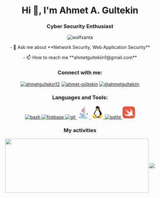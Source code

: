 <h1 align="center">Hi 👋, I'm Ahmet A. Gultekin</h1>
<h3 align="center">Cyber Security Enthusiast</h3>

<p align="center"> <img src="https://komarev.com/ghpvc/?username=wolfxanta&label=Profile%20views&color=0e75b6&style=flat" alt="wolfxanta" /> </p>

<p align="center"> - 💬 Ask me about **Network Security, Web Application Security** </p>

<p align="center"> - 📫 How to reach me **ahmetgultekiin1@gmail.com** </p>

 
<h3 align="center">Connect with me:</h3>
<p align="center">
<a href="https://linkedin.com/in/ahmetgultekin12" target="blank"><img align="center" src="https://raw.githubusercontent.com/rahuldkjain/github-profile-readme-generator/master/src/images/icons/Social/linked-in-alt.svg" alt="ahmetgultekin12" height="30" width="40" /></a>
<a href="https://stackoverflow.com/users/ahmet-gültekin" target="blank"><img align="center" src="https://raw.githubusercontent.com/rahuldkjain/github-profile-readme-generator/master/src/images/icons/Social/stack-overflow.svg" alt="ahmet-gültekin" height="30" width="40" /></a>
<a href="https://medium.com/@ahmetgultekiin" target="blank"><img align="center" src="https://raw.githubusercontent.com/rahuldkjain/github-profile-readme-generator/master/src/images/icons/Social/medium.svg" alt="@ahmetgultekiin" height="30" width="40" /></a>
</p>

<h3 align="center">Languages and Tools:</h3>
<p align="center"> <a href="https://www.gnu.org/software/bash/" target="_blank" rel="noreferrer">
  <img src="https://www.vectorlogo.zone/logos/gnu_bash/gnu_bash-icon.svg" alt="bash" width="40" height="40"/> </a> 
  <a href="https://firebase.google.com/" target="_blank" rel="noreferrer"> 
    <img src="https://www.vectorlogo.zone/logos/firebase/firebase-icon.svg" alt="firebase" width="40" height="40"/> </a> <a href="https://git-scm.com/" target="_blank" rel="noreferrer"> <img src="https://www.vectorlogo.zone/logos/git-scm/git-scm-icon.svg" alt="git" width="40" height="40"/> </a> <a href="https://www.java.com" target="_blank" rel="noreferrer"> <img src="https://raw.githubusercontent.com/devicons/devicon/master/icons/java/java-original.svg" alt="java" width="40" height="40"/> </a> <a href="https://www.linux.org/" target="_blank" rel="noreferrer"> <img src="https://raw.githubusercontent.com/devicons/devicon/master/icons/linux/linux-original.svg" alt="linux" width="40" height="40"/> </a> <a href="https://www.sqlite.org/" target="_blank" rel="noreferrer"> <img src="https://www.vectorlogo.zone/logos/sqlite/sqlite-icon.svg" alt="sqlite" width="40" height="40"/> </a> <a href="https://developer.apple.com/swift/" target="_blank" rel="noreferrer"> <img src="https://raw.githubusercontent.com/devicons/devicon/master/icons/swift/swift-original.svg" alt="swift" width="40" height="40"/> </a> </p>

<h3 align="center"> My activities </h3>

<div align="center">
  <a href="https://github.com/gultekinahmet/github-readme-stats">
    <img width=450 height=170 align="center" src="https://github-readme-stats.vercel.app/api?username=gultekinahmet&theme=midnight-       purple&show_icons=true&bg_color=0D1117&hide_border=true" />
  </a>
  <a href="https://github.com/Pepyn0/github-readme-stats">
    <img align="center" src="https://github-readme-stats.vercel.app/api/top-langs/?username=gultekinahmet&theme=midnight-purple&layout=compact&bg_color=0D1117&hide_border=true" />
  </a>
</div>

